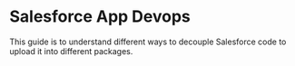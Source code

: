 # Salesforce App Devops

This guide is to understand different ways to decouple Salesforce code to upload it into different packages.